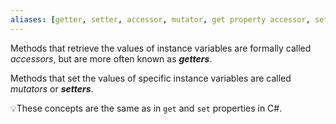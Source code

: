 ```yaml
---
aliases: [getter, setter, accessor, mutator, get property accessor, set property accessor]
---
```


Methods that retrieve the values of instance variables are formally called _accessors_, but are more often known as _**getters**_.

Methods that set the values of specific instance variables are called _mutators_ or _**setters**_.

💡These concepts are the same as in `get` and `set` properties in C#.